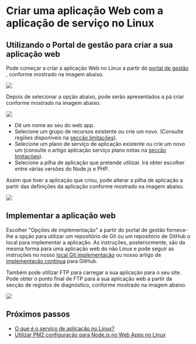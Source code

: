 <properties 
    pageTitle="Como criar uma aplicação Web com a aplicação de serviço no Linux | Microsoft Azure" 
    description="Web app criação fluxo de trabalho para o serviço de aplicação no Linux." 
    keywords="Azure aplicação de serviço, do web app, linux, oss"
    services="app-service" 
    documentationCenter="" 
    authors="naziml" 
    manager="wpickett" 
    editor=""/>

<tags 
    ms.service="app-service" 
    ms.workload="na" 
    ms.tgt_pltfrm="na" 
    ms.devlang="na" 
    ms.topic="article" 
    ms.date="10/10/2016" 
    ms.author="naziml"/>

# <a name="create-a-web-app-with-app-service-on-linux"></a>Criar uma aplicação Web com a aplicação de serviço no Linux

## <a name="using-the-management-portal-to-create-your-web-app"></a>Utilizando o Portal de gestão para criar a sua aplicação web
Pode começar a criar a aplicação Web no Linux a partir do [portal de gestão](https://portal.azure.com) , conforme mostrado na imagem abaixo.

![][1]

Depois de selecionar a opção abaixo, pode serão apresentados a pá criar conforme mostrado na imagem abaixo. 

![][2]

-   Dê um nome ao seu do web app.
-   Selecione um grupo de recursos existente ou crie um novo. (Consulte regiões disponíveis na [secção limitações](./app-service-linux-intro.md)).
-   Selecione um plano de serviço de aplicação existente ou crie um novo um (consulte o artigo aplicação serviço plano notas na [secção limitações](./app-service-linux-intro.md)). 
-   Selecione a pilha de aplicação que pretende utilizar. Irá obter escolher entre várias versões do Node.js e PHP. 

Assim que tiver a aplicação que criou, pode alterar a pilha de aplicação a partir das definições da aplicação conforme mostrado na imagem abaixo.

![][3]

## <a name="deploying-your-web-app"></a>Implementar a aplicação web

Escolher "Opções de implementação" a partir do portal de gestão fornece-lhe a opção para utilizar um repositório de Git ou um repositório de GitHub o local para implementar a aplicação. As instruções, posteriormente, são da mesma forma para uma aplicação web do não Linux e pode seguir as instruções no nosso [local Git implementação](./app-service-deploy-local-git.md) ou nosso artigo de [implementação contínua](./app-service-continuous-deployment.md) para GitHub.

Também pode utilizar FTP para carregar a sua aplicação para o seu site. Pode obter o ponto final de FTP para a sua aplicação web a partir da secção de registos de diagnóstico, conforme mostrado na imagem abaixo.

![][4]


## <a name="next-steps"></a>Próximos passos ##

* [O que é o serviço de aplicação no Linux?](./app-service-linux-intro.md)
* [Utilizar PM2 configuração para Node.js no Web Apps no Linux](./app-service-linux-using-nodejs-pm2.md)

<!--Image references-->
[1]: ./media/app-service-linux-how-to-create-a-web-app/top-level-create.png
[2]: ./media/app-service-linux-how-to-create-a-web-app/create-blade.png
[3]: ./media/app-service-linux-how-to-create-a-web-app/application-settings-change-stack.png
[4]: ./media/app-service-linux-how-to-create-a-web-app/diagnostic-logs-ftp.png
